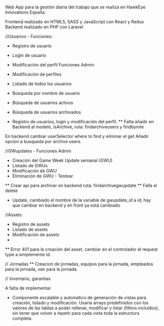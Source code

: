 
Web App para la gestión diaria del trabajo que se realiza en HawkEye Innovations España.

Frontend realizado en HTML5, SASS y JavaScript con React y Redux
Backend realizado en PHP con Laravel

//Usuarios - Funciones:
- Registro de usuario
- Login de usuario
- Modificación del perfil
Funciones Admin:
- Modificación de perfiles
- Listado de todos los usuarios
- Búsqueda por nombre de usuario
- Búsqueda de usuarios activos
- Búsqueda de usuarios archivados

- Registro de usuarios, login y modificación del perfil.
** Falta añadir en Backend al modelo, isArchive, ruta: findarchiveusers y findbyrole

En backend cambiar userSelector where to find y eliminar el get
Añadir opcion a busqueda por archive users.


//GWupdates - Funciones Admin
- Creación del Game Week Update semanal (GWU)
- Listado de GWUs
- Modificación de GWU
- Eliminación de GWU - Testear

** Crear api para archivar en backend ruta: findarchivegwupdate
** Falla el delete
 - Update, cambiado el nombre de la variable de gwupdate_id a id, hay que cambiar en backend y en front ya está cambiado

//Assets
- Registro de assets
- Listado de assets
- Modificación de assets
- 

** Error 401 para la creación del asset, cambiar en el controlador el request type a simplemente id.

// Jornadas
** Creacion de jornadas, equipos para la jornada, empleados para la jornada, van para la jornada.

// Inventario, garantías

A falta de implementar.

- Componente escalable y automático de generación de vistas para creación, listado y modificación. Usaría arrays predefinidos con los valores de las tablas a poder rellenar, modificar y listar (filtros incluídos), sin tener que volver a repetir para cada vista toda la estructura completa.

